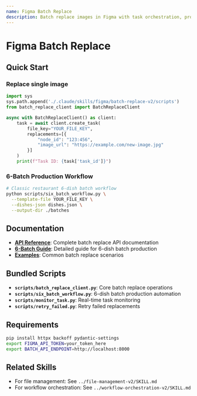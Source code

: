```yaml
---
name: Figma Batch Replace
description: Batch replace images in Figma with task orchestration, progress tracking, and retry mechanisms. Use when batch updating images, 6-batch production workflows, or when user mentions batch replace, bulk update, or template automation. Requires Figma API token and backend API.
---
```


# Figma Batch Replace

## Quick Start

### Replace single image
```python
import sys
sys.path.append('./.claude/skills/figma/batch-replace-v2/scripts')
from batch_replace_client import BatchReplaceClient

async with BatchReplaceClient() as client:
    task = await client.create_task(
        file_key="YOUR_FILE_KEY",
        replacements=[{
            "node_id": "123:456",
            "image_url": "https://example.com/new-image.jpg"
        }]
    )
    print(f"Task ID: {task['task_id']}")
```

### 6-Batch Production Workflow
```bash
# Classic restaurant 6-dish batch workflow
python scripts/six_batch_workflow.py \
  --template-file YOUR_FILE_KEY \
  --dishes-json dishes.json \
  --output-dir ./batches
```

## Documentation

- **[API Reference](reference.md)**: Complete batch replace API documentation
- **[6-Batch Guide](six-batch-guide.md)**: Detailed guide for 6-dish batch production
- **[Examples](examples.md)**: Common batch replace scenarios

## Bundled Scripts

- **`scripts/batch_replace_client.py`**: Core batch replace operations
- **`scripts/six_batch_workflow.py`**: 6-dish batch production automation
- **`scripts/monitor_task.py`**: Real-time task monitoring
- **`scripts/retry_failed.py`**: Retry failed replacements

## Requirements

```bash
pip install httpx backoff pydantic-settings
export FIGMA_API_TOKEN=your_token_here
export BATCH_API_ENDPOINT=http://localhost:8000
```

## Related Skills

- For file management: See `../file-management-v2/SKILL.md`
- For workflow orchestration: See `../workflow-orchestration-v2/SKILL.md`
